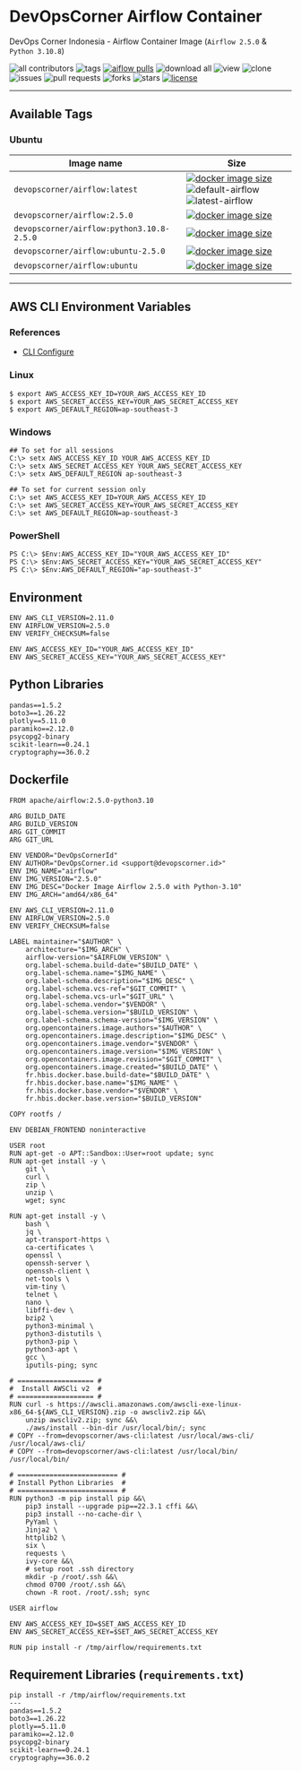 # DevOpsCorner Airflow Container

DevOps Corner Indonesia - Airflow Container Image (`Airflow 2.5.0` & `Python 3.10.8`)

![all contributors](https://img.shields.io/github/contributors/devopscorner/devopscorner-container)
![tags](https://img.shields.io/github/v/tag/devopscorner/devopscorner-container?sort=semver)
[![aiflow pulls](https://img.shields.io/docker/pulls/devopscorner/airflow.svg?label=airflow%20pulls&logo=docker)](https://hub.docker.com/r/devopscorner/airflow/)
![download all](https://img.shields.io/github/downloads/devopscorner/devopscorner-container/total.svg)
![view](https://views.whatilearened.today/views/github/devopscorner/devopscorner-container.svg)
![clone](https://img.shields.io/badge/dynamic/json?color=success&label=clone&query=count&url=https://raw.githubusercontent.com/devopscorner/devopscorner-container/master/clone.json?raw=True&logo=github)
![issues](https://img.shields.io/github/issues/devopscorner/devopscorner-container)
![pull requests](https://img.shields.io/github/issues-pr/devopscorner/devopscorner-container)
![forks](https://img.shields.io/github/forks/devopscorner/devopscorner-container)
![stars](https://img.shields.io/github/stars/devopscorner/devopscorner-container)
[![license](https://img.shields.io/github/license/devopscorner/devopscorner-container)](https://img.shields.io/github/license/devopscorner/devopscorner-container)

---

## Available Tags

### Ubuntu

| Image name | Size |
|------------|------|
| `devopscorner/airflow:latest` | [![docker image size](https://img.shields.io/docker/image-size/devopscorner/airflow/latest.svg?label=Image%20size&logo=docker)](https://hub.docker.com/repository/docker/devopscorner/airflow/tags?page=1&ordering=last_updated&name=latest) ![default-airflow](https://img.shields.io/static/v1?label=latest&message=default&color=brightgreen) ![latest-airflow](https://img.shields.io/static/v1?label=latest&message=ubuntu&color=orange) |
| `devopscorner/airflow:2.5.0` | [![docker image size](https://img.shields.io/docker/image-size/devopscorner/airflow/2.5.0.svg?label=Image%20size&logo=docker)](https://hub.docker.com/repository/docker/devopscorner/airflow/tags?page=1&ordering=last_updated&name=2.5.0) |
| `devopscorner/airflow:python3.10.8-2.5.0` | [![docker image size](https://img.shields.io/docker/image-size/devopscorner/airflow/python3.10.8-2.5.0.svg?label=Image%20size&logo=docker)](https://hub.docker.com/repository/docker/devopscorner/airflow/tags?page=1&ordering=last_updated&name=python3.10.8-2.5.0) |
| `devopscorner/airflow:ubuntu-2.5.0` | [![docker image size](https://img.shields.io/docker/image-size/devopscorner/airflow/ubuntu-2.5.0.svg?label=Image%20size&logo=docker)](https://hub.docker.com/repository/docker/devopscorner/airflow/tags?page=1&ordering=last_updated&name=ubuntu-2.5.0) |
| `devopscorner/airflow:ubuntu` | [![docker image size](https://img.shields.io/docker/image-size/devopscorner/airflow/ubuntu.svg?label=Image%20size&logo=docker)](https://hub.docker.com/repository/docker/devopscorner/airflow/tags?page=1&ordering=last_updated&name=ubuntu) |

---

## AWS CLI Environment Variables

### References
 - [CLI Configure](https://docs.aws.amazon.com/cli/latest/userguide/cli-configure-envvars.html)

### Linux
```
$ export AWS_ACCESS_KEY_ID=YOUR_AWS_ACCESS_KEY_ID
$ export AWS_SECRET_ACCESS_KEY=YOUR_AWS_SECRET_ACCESS_KEY
$ export AWS_DEFAULT_REGION=ap-southeast-3
```

### Windows
```
## To set for all sessions
C:\> setx AWS_ACCESS_KEY_ID YOUR_AWS_ACCESS_KEY_ID
C:\> setx AWS_SECRET_ACCESS_KEY YOUR_AWS_SECRET_ACCESS_KEY
C:\> setx AWS_DEFAULT_REGION ap-southeast-3

## To set for current session only
C:\> set AWS_ACCESS_KEY_ID=YOUR_AWS_ACCESS_KEY_ID
C:\> set AWS_SECRET_ACCESS_KEY=YOUR_AWS_SECRET_ACCESS_KEY
C:\> set AWS_DEFAULT_REGION=ap-southeast-3
```

### PowerShell

```
PS C:\> $Env:AWS_ACCESS_KEY_ID="YOUR_AWS_ACCESS_KEY_ID"
PS C:\> $Env:AWS_SECRET_ACCESS_KEY="YOUR_AWS_SECRET_ACCESS_KEY"
PS C:\> $Env:AWS_DEFAULT_REGION="ap-southeast-3"
```

## Environment

```docker
ENV AWS_CLI_VERSION=2.11.0
ENV AIRFLOW_VERSION=2.5.0
ENV VERIFY_CHECKSUM=false

ENV AWS_ACCESS_KEY_ID="YOUR_AWS_ACCESS_KEY_ID"
ENV AWS_SECRET_ACCESS_KEY="YOUR_AWS_SECRET_ACCESS_KEY"
```

## Python Libraries

```
pandas==1.5.2
boto3==1.26.22
plotly==5.11.0
paramiko==2.12.0
psycopg2-binary
scikit-learn==0.24.1
cryptography==36.0.2
```



## Dockerfile

```docker
FROM apache/airflow:2.5.0-python3.10

ARG BUILD_DATE
ARG BUILD_VERSION
ARG GIT_COMMIT
ARG GIT_URL

ENV VENDOR="DevOpsCornerId"
ENV AUTHOR="DevOpsCorner.id <support@devopscorner.id>"
ENV IMG_NAME="airflow"
ENV IMG_VERSION="2.5.0"
ENV IMG_DESC="Docker Image Airflow 2.5.0 with Python-3.10"
ENV IMG_ARCH="amd64/x86_64"

ENV AWS_CLI_VERSION=2.11.0
ENV AIRFLOW_VERSION=2.5.0
ENV VERIFY_CHECKSUM=false

LABEL maintainer="$AUTHOR" \
    architecture="$IMG_ARCH" \
    airflow-version="$AIRFLOW_VERSION" \
    org.label-schema.build-date="$BUILD_DATE" \
    org.label-schema.name="$IMG_NAME" \
    org.label-schema.description="$IMG_DESC" \
    org.label-schema.vcs-ref="$GIT_COMMIT" \
    org.label-schema.vcs-url="$GIT_URL" \
    org.label-schema.vendor="$VENDOR" \
    org.label-schema.version="$BUILD_VERSION" \
    org.label-schema.schema-version="$IMG_VERSION" \
    org.opencontainers.image.authors="$AUTHOR" \
    org.opencontainers.image.description="$IMG_DESC" \
    org.opencontainers.image.vendor="$VENDOR" \
    org.opencontainers.image.version="$IMG_VERSION" \
    org.opencontainers.image.revision="$GIT_COMMIT" \
    org.opencontainers.image.created="$BUILD_DATE" \
    fr.hbis.docker.base.build-date="$BUILD_DATE" \
    fr.hbis.docker.base.name="$IMG_NAME" \
    fr.hbis.docker.base.vendor="$VENDOR" \
    fr.hbis.docker.base.version="$BUILD_VERSION"

COPY rootfs /

ENV DEBIAN_FRONTEND noninteractive

USER root
RUN apt-get -o APT::Sandbox::User=root update; sync
RUN apt-get install -y \
    git \
    curl \
    zip \
    unzip \
    wget; sync

RUN apt-get install -y \
    bash \
    jq \
    apt-transport-https \
    ca-certificates \
    openssl \
    openssh-server \
    openssh-client \
    net-tools \
    vim-tiny \
    telnet \
    nano \
    libffi-dev \
    bzip2 \
    python3-minimal \
    python3-distutils \
    python3-pip \
    python3-apt \
    gcc \
    iputils-ping; sync

# =================== #
#  Install AWSCli v2  #
# =================== #
RUN curl -s https://awscli.amazonaws.com/awscli-exe-linux-x86_64-${AWS_CLI_VERSION}.zip -o awscliv2.zip &&\
    unzip awscliv2.zip; sync &&\
    ./aws/install --bin-dir /usr/local/bin/; sync
# COPY --from=devopscorner/aws-cli:latest /usr/local/aws-cli/ /usr/local/aws-cli/
# COPY --from=devopscorner/aws-cli:latest /usr/local/bin/ /usr/local/bin/

# ========================= #
# Install Python Libraries  #
# ========================= #
RUN python3 -m pip install pip &&\
    pip3 install --upgrade pip==22.3.1 cffi &&\
    pip3 install --no-cache-dir \
    PyYaml \
    Jinja2 \
    httplib2 \
    six \
    requests \
    ivy-core &&\
    # setup root .ssh directory
    mkdir -p /root/.ssh &&\
    chmod 0700 /root/.ssh &&\
    chown -R root. /root/.ssh; sync

USER airflow

ENV AWS_ACCESS_KEY_ID=$SET_AWS_ACCESS_KEY_ID
ENV AWS_SECRET_ACCESS_KEY=$SET_AWS_SECRET_ACCESS_KEY

RUN pip install -r /tmp/airflow/requirements.txt
```

## Requirement Libraries (`requirements.txt`)

```
pip install -r /tmp/airflow/requirements.txt
---
pandas==1.5.2
boto3==1.26.22
plotly==5.11.0
paramiko==2.12.0
psycopg2-binary
scikit-learn==0.24.1
cryptography==36.0.2
```